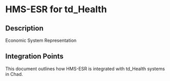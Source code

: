 # HMS-ESR for td_Health

## Description

Economic System Representation

## Integration Points

This document outlines how HMS-ESR is integrated with td_Health systems in Chad.
